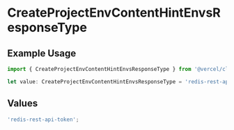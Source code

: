 # CreateProjectEnvContentHintEnvsResponseType

## Example Usage

```typescript
import { CreateProjectEnvContentHintEnvsResponseType } from '@vercel/client/models/operations';

let value: CreateProjectEnvContentHintEnvsResponseType = 'redis-rest-api-token';
```

## Values

```typescript
'redis-rest-api-token';
```
